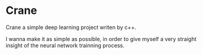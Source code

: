 # Crane

Crane a simple deep learning project writen by c++.

I wanna make it as simple as possible, in order to give myself a very straight insight of the neural network trainning process.
